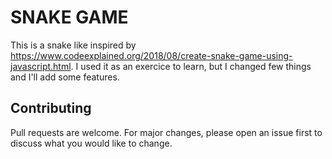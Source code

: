 # SNAKE GAME

This is a snake like inspired by https://www.codeexplained.org/2018/08/create-snake-game-using-javascript.html. I used it as an exercice to learn, but I changed few things and I'll add some features.

## Contributing
Pull requests are welcome. For major changes, please open an issue first to discuss what you would like to change.